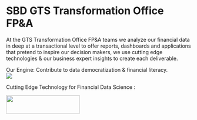 
# SBD GTS Transformation Office  FP&A


At the GTS Transformation Office FP&A teams we analyze our financial data in deep at a transactional level to offer reports, dashboards and applications that pretend to inspire our decision makers, we use cutting edge technologies & our business expert insights to create each deliverable.

Our Engine: Contribute to data democratization & financial literacy.  
<img src="https://mk0nixsensorcommcpqi.kinstacdn.com/wp-content/uploads/2018/04/Stanley-Black-Decker-logo.png">


Cutting Edge Technology for Financial Data Science : 



<img src="https://rstudio.com/wp-content/uploads/2018/10/RStudio-Logo-White.png" width="200" height="50">
